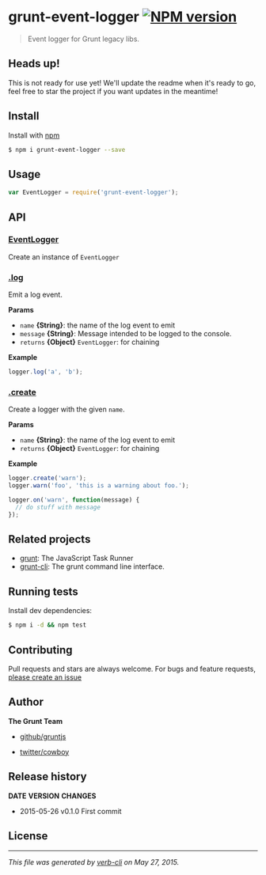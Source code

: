 # grunt-event-logger [![NPM version](https://badge.fury.io/js/grunt-event-logger.svg)](http://badge.fury.io/js/grunt-event-logger)

> Event logger for Grunt legacy libs.

## Heads up!

This is not ready for use yet! We'll update the readme when it's ready to go, feel free to star the project if you want updates in the meantime!

## Install

Install with [npm](https://www.npmjs.com/)

```sh
$ npm i grunt-event-logger --save
```

## Usage

```js
var EventLogger = require('grunt-event-logger');
```

## API

### [EventLogger](index.js#L19)

Create an instance of `EventLogger`

### [.log](index.js#L33)

Emit a log event.

**Params**

* `name` **{String}**: the name of the log event to emit
* `message` **{String}**: Message intended to be logged to the console.
* `returns` **{Object}** `EventLogger`: for chaining

**Example**

```js
logger.log('a', 'b');
```

### [.create](index.js#L46)

Create a logger with the given `name`.

**Params**

* `name` **{String}**: the name of the log event to emit
* `returns` **{Object}** `EventLogger`: for chaining

**Example**

```js
logger.create('warn');
logger.warn('foo', 'this is a warning about foo.');

logger.on('warn', function(message) {
  // do stuff with message
});
```

## Related projects

* [grunt](http://gruntjs.com/): The JavaScript Task Runner
* [grunt-cli](http://gruntjs.com/): The grunt command line interface.

## Running tests

Install dev dependencies:

```sh
$ npm i -d && npm test
```

## Contributing

Pull requests and stars are always welcome. For bugs and feature requests, [please create an issue](https://github.com/gruntjs/grunt-event-logger/issues/new)

## Author

**The Grunt Team**

+ [github/gruntjs](https://github.com/gruntjs)
* [twitter/cowboy](http://twitter.com/cowboy)

## Release history

**DATE**       **VERSION**   **CHANGES**

* 2015-05-26   v0.1.0        First commit

## License

***

_This file was generated by [verb-cli](https://github.com/assemble/verb-cli) on May 27, 2015._
